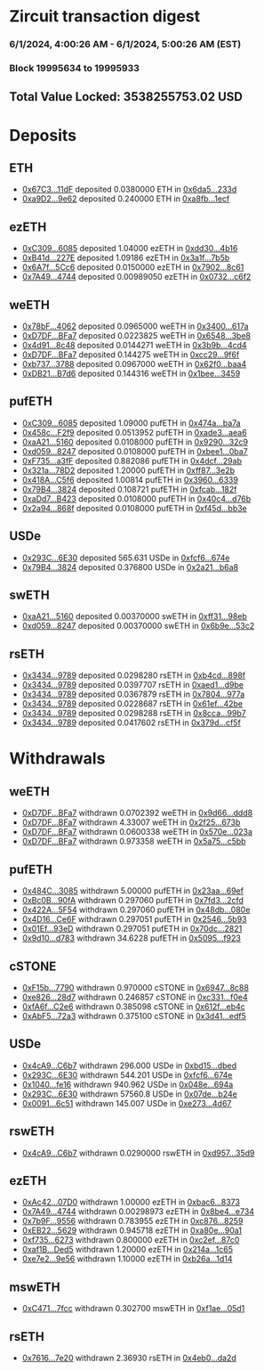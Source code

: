 # Zircuit transaction digest
### 6/1/2024, 4:00:26 AM - 6/1/2024, 5:00:26 AM (EST)
### Block 19995634 to 19995933

## Total Value Locked: 3538255753.02 USD

# Deposits
## ETH
- [0x67C3...11dF](https://etherscan.io/address/0x67C354640F30cc7A3569f7E08A64d2da45BF11dF) deposited 0.0380000 ETH in [0x6da5...233d](https://etherscan.io/tx/0x67C354640F30cc7A3569f7E08A64d2da45BF11dF)
- [0xa9D2...9e62](https://etherscan.io/address/0xa9D24E6124C6839cFa13816F7466f08C43109e62) deposited 0.240000 ETH in [0xa8fb...1ecf](https://etherscan.io/tx/0xa9D24E6124C6839cFa13816F7466f08C43109e62)
## ezETH
- [0xC309...6085](https://etherscan.io/address/0xC3096024d6fb2822EA7b3918cEc9A24628346085) deposited 1.04000 ezETH in [0xdd30...4b16](https://etherscan.io/tx/0xC3096024d6fb2822EA7b3918cEc9A24628346085)
- [0xB41d...227E](https://etherscan.io/address/0xB41da4A387a7E93D2139676C9CdEDC8C24eE227E) deposited 1.09186 ezETH in [0x3a1f...7b5b](https://etherscan.io/tx/0xB41da4A387a7E93D2139676C9CdEDC8C24eE227E)
- [0x6A7f...5Cc6](https://etherscan.io/address/0x6A7f6202604CAEeE44C51131F21839B79bbe5Cc6) deposited 0.0150000 ezETH in [0x7902...8c61](https://etherscan.io/tx/0x6A7f6202604CAEeE44C51131F21839B79bbe5Cc6)
- [0x7A49...4744](https://etherscan.io/address/0x7A493Be5c2ce014cD049Bf178a1ac0Db1B434744) deposited 0.00989050 ezETH in [0x0732...c6f2](https://etherscan.io/tx/0x7A493Be5c2ce014cD049Bf178a1ac0Db1B434744)
## weETH
- [0x78bF...4062](https://etherscan.io/address/0x78bF102f0d435C391003aFc8F63A1CCB28D94062) deposited 0.0965000 weETH in [0x3400...617a](https://etherscan.io/tx/0x78bF102f0d435C391003aFc8F63A1CCB28D94062)
- [0xD7DF...BFa7](https://etherscan.io/address/0xD7DF7E085214743530afF339aFC420c7c720BFa7) deposited 0.0223825 weETH in [0x6548...3be8](https://etherscan.io/tx/0xD7DF7E085214743530afF339aFC420c7c720BFa7)
- [0x4d91...8c48](https://etherscan.io/address/0x4d9109E89AB2D88857f73d4eC4319e77c99B8c48) deposited 0.0144271 weETH in [0x3b9b...4cd4](https://etherscan.io/tx/0x4d9109E89AB2D88857f73d4eC4319e77c99B8c48)
- [0xD7DF...BFa7](https://etherscan.io/address/0xD7DF7E085214743530afF339aFC420c7c720BFa7) deposited 0.144275 weETH in [0xcc29...9f6f](https://etherscan.io/tx/0xD7DF7E085214743530afF339aFC420c7c720BFa7)
- [0xb737...3788](https://etherscan.io/address/0xb737FdfD0F1BaA97EF4E83a776d043c672123788) deposited 0.0967000 weETH in [0x62f0...baa4](https://etherscan.io/tx/0xb737FdfD0F1BaA97EF4E83a776d043c672123788)
- [0xDB21...B7d6](https://etherscan.io/address/0xDB2135dfDE06a81F47c27F70f004AaAa858cB7d6) deposited 0.144316 weETH in [0x1bee...3459](https://etherscan.io/tx/0xDB2135dfDE06a81F47c27F70f004AaAa858cB7d6)
## pufETH
- [0xC309...6085](https://etherscan.io/address/0xC3096024d6fb2822EA7b3918cEc9A24628346085) deposited 1.09000 pufETH in [0x474a...ba7a](https://etherscan.io/tx/0xC3096024d6fb2822EA7b3918cEc9A24628346085)
- [0x458c...F2f9](https://etherscan.io/address/0x458c82134BB1092737aFB85f5B349E13fc68F2f9) deposited 0.0513952 pufETH in [0xade3...aea6](https://etherscan.io/tx/0x458c82134BB1092737aFB85f5B349E13fc68F2f9)
- [0xaA21...5160](https://etherscan.io/address/0xaA211850A3b527106F8664c37638E3d000cD5160) deposited 0.0108000 pufETH in [0x9290...32c9](https://etherscan.io/tx/0xaA211850A3b527106F8664c37638E3d000cD5160)
- [0xd059...8247](https://etherscan.io/address/0xd059e2fc5482c17356D0509F25B02Dc317eE8247) deposited 0.0108000 pufETH in [0xbee1...0ba7](https://etherscan.io/tx/0xd059e2fc5482c17356D0509F25B02Dc317eE8247)
- [0xF735...a3fF](https://etherscan.io/address/0xF7350DbffDa3DED532C0B8df64132E7665a1a3fF) deposited 0.882086 pufETH in [0x4dcf...29ab](https://etherscan.io/tx/0xF7350DbffDa3DED532C0B8df64132E7665a1a3fF)
- [0x321a...78D2](https://etherscan.io/address/0x321aF7138eFF0b671F504b102609A773FB7778D2) deposited 1.20000 pufETH in [0xff87...3e2b](https://etherscan.io/tx/0x321aF7138eFF0b671F504b102609A773FB7778D2)
- [0x418A...C5f6](https://etherscan.io/address/0x418A983FDff31d5b4A2196D14604a01EB52dC5f6) deposited 1.00814 pufETH in [0x3960...6339](https://etherscan.io/tx/0x418A983FDff31d5b4A2196D14604a01EB52dC5f6)
- [0x79B4...3824](https://etherscan.io/address/0x79B4C894233c90061b8345D8aeD7aD0D0a7a3824) deposited 0.108721 pufETH in [0xfcab...182f](https://etherscan.io/tx/0x79B4C894233c90061b8345D8aeD7aD0D0a7a3824)
- [0xaDd7...B423](https://etherscan.io/address/0xaDd7329B85b8240FA7DEa61654560443786dB423) deposited 0.0108000 pufETH in [0x40c4...d76b](https://etherscan.io/tx/0xaDd7329B85b8240FA7DEa61654560443786dB423)
- [0x2a94...868f](https://etherscan.io/address/0x2a94dC69FaE83313136624A25C6a704B9B0f868f) deposited 0.0108000 pufETH in [0xf45d...bb3e](https://etherscan.io/tx/0x2a94dC69FaE83313136624A25C6a704B9B0f868f)
## USDe
- [0x293C...6E30](https://etherscan.io/address/0x293C6937D8D82e05B01335F7B33FBA0c8e256E30) deposited 565.631 USDe in [0xfcf6...674e](https://etherscan.io/tx/0x293C6937D8D82e05B01335F7B33FBA0c8e256E30)
- [0x79B4...3824](https://etherscan.io/address/0x79B4C894233c90061b8345D8aeD7aD0D0a7a3824) deposited 0.376800 USDe in [0x2a21...b6a8](https://etherscan.io/tx/0x79B4C894233c90061b8345D8aeD7aD0D0a7a3824)
## swETH
- [0xaA21...5160](https://etherscan.io/address/0xaA211850A3b527106F8664c37638E3d000cD5160) deposited 0.00370000 swETH in [0xff31...98eb](https://etherscan.io/tx/0xaA211850A3b527106F8664c37638E3d000cD5160)
- [0xd059...8247](https://etherscan.io/address/0xd059e2fc5482c17356D0509F25B02Dc317eE8247) deposited 0.00370000 swETH in [0x6b9e...53c2](https://etherscan.io/tx/0xd059e2fc5482c17356D0509F25B02Dc317eE8247)
## rsETH
- [0x3434...9789](https://etherscan.io/address/0x34349c5569e7B846c3558961552D2202760A9789) deposited 0.0298280 rsETH in [0xb4cd...898f](https://etherscan.io/tx/0x34349c5569e7B846c3558961552D2202760A9789)
- [0x3434...9789](https://etherscan.io/address/0x34349c5569e7B846c3558961552D2202760A9789) deposited 0.0397707 rsETH in [0xaed1...d9be](https://etherscan.io/tx/0x34349c5569e7B846c3558961552D2202760A9789)
- [0x3434...9789](https://etherscan.io/address/0x34349c5569e7B846c3558961552D2202760A9789) deposited 0.0367879 rsETH in [0x7804...977a](https://etherscan.io/tx/0x34349c5569e7B846c3558961552D2202760A9789)
- [0x3434...9789](https://etherscan.io/address/0x34349c5569e7B846c3558961552D2202760A9789) deposited 0.0228687 rsETH in [0x61ef...42be](https://etherscan.io/tx/0x34349c5569e7B846c3558961552D2202760A9789)
- [0x3434...9789](https://etherscan.io/address/0x34349c5569e7B846c3558961552D2202760A9789) deposited 0.0298288 rsETH in [0x8cca...99b7](https://etherscan.io/tx/0x34349c5569e7B846c3558961552D2202760A9789)
- [0x3434...9789](https://etherscan.io/address/0x34349c5569e7B846c3558961552D2202760A9789) deposited 0.0417602 rsETH in [0x379d...cf5f](https://etherscan.io/tx/0x34349c5569e7B846c3558961552D2202760A9789)
# Withdrawals
## weETH
- [0xD7DF...BFa7](https://etherscan.io/address/0xD7DF7E085214743530afF339aFC420c7c720BFa7) withdrawn 0.0702392 weETH in [0x9d66...ddd8](https://etherscan.io/tx/0xD7DF7E085214743530afF339aFC420c7c720BFa7)
- [0xD7DF...BFa7](https://etherscan.io/address/0xD7DF7E085214743530afF339aFC420c7c720BFa7) withdrawn 4.33007 weETH in [0x2f25...673b](https://etherscan.io/tx/0xD7DF7E085214743530afF339aFC420c7c720BFa7)
- [0xD7DF...BFa7](https://etherscan.io/address/0xD7DF7E085214743530afF339aFC420c7c720BFa7) withdrawn 0.0600338 weETH in [0x570e...023a](https://etherscan.io/tx/0xD7DF7E085214743530afF339aFC420c7c720BFa7)
- [0xD7DF...BFa7](https://etherscan.io/address/0xD7DF7E085214743530afF339aFC420c7c720BFa7) withdrawn 0.973358 weETH in [0x5a75...c5bb](https://etherscan.io/tx/0xD7DF7E085214743530afF339aFC420c7c720BFa7)
## pufETH
- [0x484C...3085](https://etherscan.io/address/0x484C025Ed40461e2b1A37c81ca2F5b5dCDf53085) withdrawn 5.00000 pufETH in [0x23aa...69ef](https://etherscan.io/tx/0x484C025Ed40461e2b1A37c81ca2F5b5dCDf53085)
- [0xBc0B...90fA](https://etherscan.io/address/0xBc0BaF397412B1C7D6C7E9d33211b8ae8E6c90fA) withdrawn 0.297060 pufETH in [0x7fd3...2cfd](https://etherscan.io/tx/0xBc0BaF397412B1C7D6C7E9d33211b8ae8E6c90fA)
- [0x422A...5F54](https://etherscan.io/address/0x422A5A267b9243099e9B58d374fFd3b627Cd5F54) withdrawn 0.297060 pufETH in [0x48db...080e](https://etherscan.io/tx/0x422A5A267b9243099e9B58d374fFd3b627Cd5F54)
- [0x4D16...Ce6F](https://etherscan.io/address/0x4D16027F750b885AdA8431C603Cf8ce543bFCe6F) withdrawn 0.297051 pufETH in [0x2546...5b93](https://etherscan.io/tx/0x4D16027F750b885AdA8431C603Cf8ce543bFCe6F)
- [0x01Ef...93eD](https://etherscan.io/address/0x01Efa6CA214FC0E89A9C42d397e7caeEcb7e93eD) withdrawn 0.297051 pufETH in [0x70dc...2821](https://etherscan.io/tx/0x01Efa6CA214FC0E89A9C42d397e7caeEcb7e93eD)
- [0x9d10...d783](https://etherscan.io/address/0x9d10e09bfEE93f18c819e58d07CA59B1B95Cd783) withdrawn 34.6228 pufETH in [0x5095...f923](https://etherscan.io/tx/0x9d10e09bfEE93f18c819e58d07CA59B1B95Cd783)
## cSTONE
- [0xF15b...7790](https://etherscan.io/address/0xF15bEA041CD44c71145c0d1766B6f61D13E47790) withdrawn 0.970000 cSTONE in [0x6947...8c88](https://etherscan.io/tx/0xF15bEA041CD44c71145c0d1766B6f61D13E47790)
- [0xe826...28d7](https://etherscan.io/address/0xe826BBB784265Ce0490CF4e3f27a9913a55C28d7) withdrawn 0.246857 cSTONE in [0xc331...f0e4](https://etherscan.io/tx/0xe826BBB784265Ce0490CF4e3f27a9913a55C28d7)
- [0xfA6f...C2e6](https://etherscan.io/address/0xfA6f4A27A61974582E705248AB898914f99EC2e6) withdrawn 0.385098 cSTONE in [0x612f...eb4c](https://etherscan.io/tx/0xfA6f4A27A61974582E705248AB898914f99EC2e6)
- [0xAbF5...72a3](https://etherscan.io/address/0xAbF5416CAAA4734697986e0440bd37c3f68D72a3) withdrawn 0.375100 cSTONE in [0x3d41...edf5](https://etherscan.io/tx/0xAbF5416CAAA4734697986e0440bd37c3f68D72a3)
## USDe
- [0x4cA9...C6b7](https://etherscan.io/address/0x4cA9F21De7fb76b798E2Ebe660a5cD5d1eC9C6b7) withdrawn 296.000 USDe in [0xbd15...dbed](https://etherscan.io/tx/0x4cA9F21De7fb76b798E2Ebe660a5cD5d1eC9C6b7)
- [0x293C...6E30](https://etherscan.io/address/0x293C6937D8D82e05B01335F7B33FBA0c8e256E30) withdrawn 544.201 USDe in [0xfcf6...674e](https://etherscan.io/tx/0x293C6937D8D82e05B01335F7B33FBA0c8e256E30)
- [0x1040...fe16](https://etherscan.io/address/0x1040f5AEea327037E0a06732236F4A210894fe16) withdrawn 940.962 USDe in [0x048e...694a](https://etherscan.io/tx/0x1040f5AEea327037E0a06732236F4A210894fe16)
- [0x293C...6E30](https://etherscan.io/address/0x293C6937D8D82e05B01335F7B33FBA0c8e256E30) withdrawn 57560.8 USDe in [0x07de...b24e](https://etherscan.io/tx/0x293C6937D8D82e05B01335F7B33FBA0c8e256E30)
- [0x0091...6c51](https://etherscan.io/address/0x009155733d704654488f47eAABcbc5653f396c51) withdrawn 145.007 USDe in [0xe273...4d67](https://etherscan.io/tx/0x009155733d704654488f47eAABcbc5653f396c51)
## rswETH
- [0x4cA9...C6b7](https://etherscan.io/address/0x4cA9F21De7fb76b798E2Ebe660a5cD5d1eC9C6b7) withdrawn 0.0290000 rswETH in [0xd957...35d9](https://etherscan.io/tx/0x4cA9F21De7fb76b798E2Ebe660a5cD5d1eC9C6b7)
## ezETH
- [0xAc42...07D0](https://etherscan.io/address/0xAc425DAE08A174ba7B843e440B8Db60393ed07D0) withdrawn 1.00000 ezETH in [0xbac6...8373](https://etherscan.io/tx/0xAc425DAE08A174ba7B843e440B8Db60393ed07D0)
- [0x7A49...4744](https://etherscan.io/address/0x7A493Be5c2ce014cD049Bf178a1ac0Db1B434744) withdrawn 0.00298973 ezETH in [0x8be4...e734](https://etherscan.io/tx/0x7A493Be5c2ce014cD049Bf178a1ac0Db1B434744)
- [0x7b9F...9556](https://etherscan.io/address/0x7b9Fee5Fb47B6927466Fe22a3a91FAc5F9eF9556) withdrawn 0.783955 ezETH in [0xc876...8259](https://etherscan.io/tx/0x7b9Fee5Fb47B6927466Fe22a3a91FAc5F9eF9556)
- [0xEB22...5629](https://etherscan.io/address/0xEB2203Ee0b30B93C2374Ffe560c736072eB35629) withdrawn 0.945718 ezETH in [0xa80e...90a1](https://etherscan.io/tx/0xEB2203Ee0b30B93C2374Ffe560c736072eB35629)
- [0xf735...6273](https://etherscan.io/address/0xf735163B59Af79F3F596F23Fe4049DfaC03b6273) withdrawn 0.800000 ezETH in [0xc2ef...87c0](https://etherscan.io/tx/0xf735163B59Af79F3F596F23Fe4049DfaC03b6273)
- [0xaf1B...Ded5](https://etherscan.io/address/0xaf1B6C8Efe7d99bF84DE48E5Eb567C04CD41Ded5) withdrawn 1.20000 ezETH in [0x214a...1c65](https://etherscan.io/tx/0xaf1B6C8Efe7d99bF84DE48E5Eb567C04CD41Ded5)
- [0xe7e2...9e56](https://etherscan.io/address/0xe7e2A322B00E204c69D97A1B90736aa2F7Eb9e56) withdrawn 1.10000 ezETH in [0xb26a...1d14](https://etherscan.io/tx/0xe7e2A322B00E204c69D97A1B90736aa2F7Eb9e56)
## mswETH
- [0xC471...7fcc](https://etherscan.io/address/0xC47102102b284218D79F69A746bA477c57Ad7fcc) withdrawn 0.302700 mswETH in [0xf1ae...05d1](https://etherscan.io/tx/0xC47102102b284218D79F69A746bA477c57Ad7fcc)
## rsETH
- [0x7616...7e20](https://etherscan.io/address/0x7616281730931EDFa6096fadb3588551C6807e20) withdrawn 2.36930 rsETH in [0x4eb0...da2d](https://etherscan.io/tx/0x7616281730931EDFa6096fadb3588551C6807e20)
